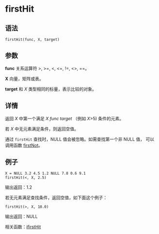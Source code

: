 # firstHit

## 语法

`firstHit(func, X, target)`

## 参数

**func** 关系运算符 >, >=, <, <=, !=, <>, ==。

**X** 向量，矩阵或表。

**target** 和 *X* 类型相同的标量，表示比较的对象。

## 详情

返回 *X* 中第一个满足 *X*
*func*
*target* （例如 *X*>5) 条件的元素。

若 *X* 中无元素满足条件，则返回空值。

通过 `firstHit` 查找时，NULL 值会被忽略。如需查找第一个非 NULL 值， 可以调用函数 [firstNot](firstNot.md)。

## 例子

```
X = NULL 3.2 4.5 1.2 NULL 7.8 0.6 9.1
firstHit(<, X, 2.5)
```

输出返回：1.2

若无元素满足查找条件，返回空值，如下面这个例子：

```
firstHit(>, X, 10.0)
```

输出返回：NULL

相关函数：[ifirstHit](../i/ifirstHit.md)


